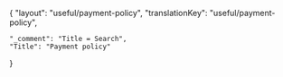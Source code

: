 {
    "layout": "useful/payment-policy",
	"translationKey": "useful/payment-policy",

    "_comment": "Title = Search", 
    "Title": "Payment policy"
}